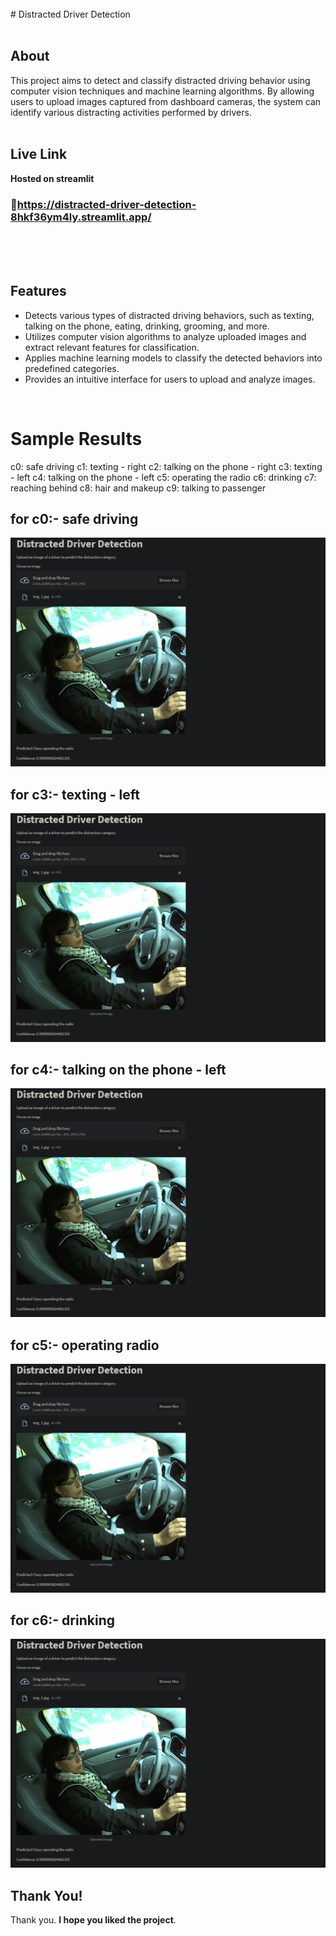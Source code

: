 <br>
# Distracted Driver Detection
<br>
<br>

## About
This project aims to detect and classify distracted driving behavior using computer vision techniques and machine learning algorithms. By allowing users to upload images captured from dashboard cameras, the system can identify various distracting activities performed by drivers.
<br>
<br>

## Live Link
**Hosted on streamlit**

### 🔗https://distracted-driver-detection-8hkf36ym4ly.streamlit.app/
<br>
<br>


<br>

## Features
- Detects various types of distracted driving behaviors, such as texting, talking on the phone, eating, drinking, grooming, and more.
- Utilizes computer vision algorithms to analyze uploaded images and extract relevant features for classification.
- Applies machine learning models to classify the detected behaviors into predefined categories.
- Provides an intuitive interface for users to upload and analyze images.

<br>



# Sample Results
c0: safe driving
c1: texting - right
c2: talking on the phone - right
c3: texting - left
c4: talking on the phone - left
c5: operating the radio
c6: drinking
c7: reaching behind
c8: hair and makeup
c9: talking to passenger
## for c0:- safe driving

![Description 1](https://github.com/yeswanth-63/Distracted-Driver-Detection/blob/main/dstrct_drvr.png)
## for c3:- texting - left

![Description 1](https://github.com/yeswanth-63/Distracted-Driver-Detection/blob/main/dstrct_drvr.png)
## for c4:- talking on the phone - left

![Description 1](https://github.com/yeswanth-63/Distracted-Driver-Detection/blob/main/dstrct_drvr.png)
## for c5:- operating radio

![Description 1](https://github.com/yeswanth-63/Distracted-Driver-Detection/blob/main/dstrct_drvr.png)
## for c6:- drinking

![Description 1](https://github.com/yeswanth-63/Distracted-Driver-Detection/blob/main/dstrct_drvr.png)


## Thank You!
Thank you. **I hope you liked the project**.

